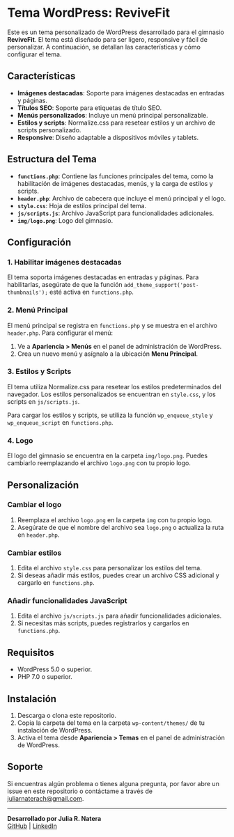 # Tema WordPress: ReviveFit

Este es un tema personalizado de WordPress desarrollado para el gimnasio **ReviveFit**. El tema está diseñado para ser ligero, responsive y fácil de personalizar. A continuación, se detallan las características y cómo configurar el tema.

## Características

- **Imágenes destacadas**: Soporte para imágenes destacadas en entradas y páginas.
- **Títulos SEO**: Soporte para etiquetas de título SEO.
- **Menús personalizados**: Incluye un menú principal personalizable.
- **Estilos y scripts**: Normalize.css para resetear estilos y un archivo de scripts personalizado.
- **Responsive**: Diseño adaptable a dispositivos móviles y tablets.

## Estructura del Tema

- **`functions.php`**: Contiene las funciones principales del tema, como la habilitación de imágenes destacadas, menús, y la carga de estilos y scripts.
- **`header.php`**: Archivo de cabecera que incluye el menú principal y el logo.
- **`style.css`**: Hoja de estilos principal del tema.
- **`js/scripts.js`**: Archivo JavaScript para funcionalidades adicionales.
- **`img/logo.png`**: Logo del gimnasio.

## Configuración

### 1. Habilitar imágenes destacadas
El tema soporta imágenes destacadas en entradas y páginas. Para habilitarlas, asegúrate de que la función `add_theme_support('post-thumbnails');` esté activa en `functions.php`.

### 2. Menú Principal
El menú principal se registra en `functions.php` y se muestra en el archivo `header.php`. Para configurar el menú:

1. Ve a **Apariencia > Menús** en el panel de administración de WordPress.
2. Crea un nuevo menú y asígnalo a la ubicación **Menu Principal**.

### 3. Estilos y Scripts
El tema utiliza Normalize.css para resetear los estilos predeterminados del navegador. Los estilos personalizados se encuentran en `style.css`, y los scripts en `js/scripts.js`.

Para cargar los estilos y scripts, se utiliza la función `wp_enqueue_style` y `wp_enqueue_script` en `functions.php`.

### 4. Logo
El logo del gimnasio se encuentra en la carpeta `img/logo.png`. Puedes cambiarlo reemplazando el archivo `logo.png` con tu propio logo.

## Personalización

### Cambiar el logo
1. Reemplaza el archivo `logo.png` en la carpeta `img` con tu propio logo.
2. Asegúrate de que el nombre del archivo sea `logo.png` o actualiza la ruta en `header.php`.

### Cambiar estilos
1. Edita el archivo `style.css` para personalizar los estilos del tema.
2. Si deseas añadir más estilos, puedes crear un archivo CSS adicional y cargarlo en `functions.php`.

### Añadir funcionalidades JavaScript
1. Edita el archivo `js/scripts.js` para añadir funcionalidades adicionales.
2. Si necesitas más scripts, puedes registrarlos y cargarlos en `functions.php`.

## Requisitos

- WordPress 5.0 o superior.
- PHP 7.0 o superior.

## Instalación

1. Descarga o clona este repositorio.
2. Copia la carpeta del tema en la carpeta `wp-content/themes/` de tu instalación de WordPress.
3. Activa el tema desde **Apariencia > Temas** en el panel de administración de WordPress.

## Soporte

Si encuentras algún problema o tienes alguna pregunta, por favor abre un issue en este repositorio o contáctame a través de [juliarnaterach@gmail.com](mailto:juliarnaterach@gmail.com).

---

**Desarrollado por Julia R. Natera**  
[GitHub](https://github.com/roxanatera) | [LinkedIn](https://www.linkedin.com/in/juliaroxana-natera-917b62172/)